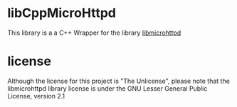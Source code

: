 # libCppMicroHttpd
This library is a a C++ Wrapper for the library [libmicrohttpd](https://www.gnu.org/software/libmicrohttpd/) 

# license 
Although the license for this project is "The Unlicense", please note that the libmicrohttpd library license is under the GNU Lesser General Public License, version 2.1

